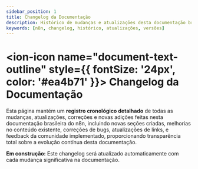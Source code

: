 ```yaml
---
sidebar_position: 1
title: Changelog da Documentação
description: Histórico de mudanças e atualizações desta documentação brasileira
keywords: [n8n, changelog, histórico, atualizações, versões]
---
```


# <ion-icon name="document-text-outline" style={{ fontSize: '24px', color: '#ea4b71' }}></ion-icon> Changelog da Documentação

Esta página mantém um **registro cronológico detalhado** de todas as mudanças, atualizações, correções e novas adições feitas nesta documentação brasileira do n8n, incluindo novas seções criadas, melhorias no conteúdo existente, correções de bugs, atualizações de links, e feedback da comunidade implementado, proporcionando transparência total sobre a evolução contínua desta documentação.

**Em construção:** Este changelog será atualizado automaticamente com cada mudança significativa na documentação.

